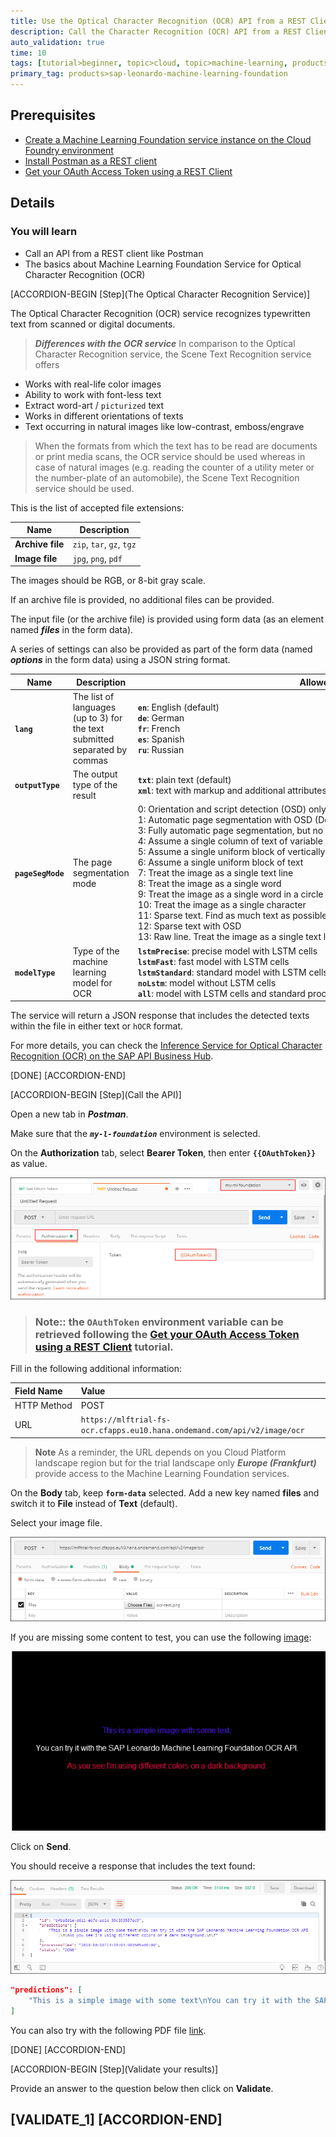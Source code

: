 ```yaml
---
title: Use the Optical Character Recognition (OCR) API from a REST Client
description: Call the Character Recognition (OCR) API from a REST Client like Postman
auto_validation: true
time: 10
tags: [tutorial>beginner, topic>cloud, topic>machine-learning, products>sap-cloud-platform, products>sap-cloud-platform-for-the-cloud-foundry-environment]
primary_tag: products>sap-leonardo-machine-learning-foundation
---
```


## Prerequisites
 - [Create a Machine Learning Foundation service instance on the Cloud Foundry environment](https://developers.sap.com/tutorial-navigator.html?mlfs-cf-create-instance.html)
 - [Install Postman as a REST client](https://developers.sap.com/tutorials/api-tools-postman-install.html)
 - [Get your OAuth Access Token using a REST Client](https://developers.sap.com/tutorial-navigator.html?mlfs-cf-oauth-token-rest.html)

## Details
### You will learn
  - Call an API from a REST client like Postman
  - The basics about Machine Learning Foundation Service for Optical Character Recognition (OCR)

[ACCORDION-BEGIN [Step](The Optical Character Recognition Service)]

The Optical Character Recognition (OCR) service recognizes typewritten text from scanned or digital documents.

> ***Differences with the OCR service***
In comparison to the Optical Character Recognition service, the Scene Text Recognition service offers
>
- Works with real-life color images
- Ability to work with font-less text
- Extract word-art / `picturized` text
- Works in different orientations of texts
- Text occurring in natural images like low-contrast, emboss/engrave

>When the formats from which the text has to be read are documents or print media scans, the OCR service should be used whereas in case of natural images (e.g. reading the counter of a utility meter or the number-plate of an automobile), the Scene Text Recognition service should be used.

This is the list of accepted file extensions:

|Name                  | Description
|----------------------|--------------------
| **Archive file**     | `zip`, `tar`, `gz`, `tgz`
| **Image file**       | `jpg`, `png`, `pdf`

The images should be RGB, or 8-bit gray scale.

If an archive file is provided, no additional files can be provided.

The input file (or the archive file) is provided using form data (as an element named ***files*** in the form data).

A series of settings can also be provided as part of the form data (named ***options*** in the form data) using a JSON string format.

| Name                          | Description            | Allowed values
|-------------------------------|------------------------|--------------------
| <nobr><b>`lang`</b></nobr>           | The list of languages (up to 3) for the text submitted separated by commas | <nobr><b>`en`</b>: English (default) </nobr><br><nobr><b>`de`</b>: German</nobr><br><nobr><b>`fr`</b>: French</nobr><br><nobr><b>`es`</b>: Spanish</nobr><br><nobr><b>`ru`</b>: Russian</nobr>
| <nobr><b>`outputType`</b></nobr>     | The output type of the result | <nobr><b>`txt`</b>: plain text (default)</nobr><br><nobr><b>`xml`</b>: text with markup and additional attributes</nobr>
| <nobr><b>`pageSegMode`</b></nobr>    | The page segmentation mode | <nobr>0: Orientation and script detection (OSD) only</nobr><br><nobr>1: Automatic page segmentation with OSD (Default)</nobr><br><nobr>3: Fully automatic page segmentation, but no OSD</nobr><br><nobr>4: Assume a single column of text of variable sizes</nobr><br><nobr>5: Assume a single uniform block of vertically aligned text</nobr><br><nobr>6: Assume a single uniform block of text</nobr><br><nobr>7: Treat the image as a single text line</nobr><br><nobr>8: Treat the image as a single word</nobr><br><nobr>9: Treat the image as a single word in a circle</nobr><br><nobr>10: Treat the image as a single character</nobr><br><nobr>11: Sparse text. Find as much text as possible in no particular order</nobr><br><nobr>12: Sparse text with OSD</nobr><br><nobr>13: Raw line. Treat the image as a single text line, bypassing hacks that are `Tesseract`-specific</nobr>
| <nobr><b>`modelType`</b></nobr>      | Type of the machine learning model for OCR | <nobr><b>`lstmPrecise`</b>: precise model with LSTM cells</nobr><br><nobr><b>`lstmFast`</b>: fast model with LSTM cells</nobr><br><nobr><b>`lstmStandard`</b>: standard model with LSTM cells (Default)</nobr><br><nobr><b>`noLstm`</b>: model without LSTM cells</nobr><br><nobr><b>`all`</b>: model with LSTM cells and standard processing algorithms</nobr><br>

The service will return a JSON response that includes the detected texts within the file in either text or `hOCR` format.

For more details, you can check the [Inference Service for Optical Character Recognition (OCR) on the SAP API Business Hub](https://api.sap.com/api/ocr_api/resource).

[DONE]
[ACCORDION-END]

[ACCORDION-BEGIN [Step](Call the API)]

Open a new tab in ***Postman***.

Make sure that the ***`my-l-foundation`*** environment is selected.

On the **Authorization** tab, select **Bearer Token**, then enter **`{{OAuthToken}}`** as value.

![Postman](01.png)

> ### **Note:**: the **`OAuthToken`** environment variable can be retrieved following the [Get your OAuth Access Token using a REST Client](https://developers.sap.com/tutorial-navigator.html?mlfs-cf-oauth-token-rest.html) tutorial.

Fill in the following additional information:

Field Name               | Value
:----------------------- | :--------------
<nobr>HTTP Method</nobr> | POST
<nobr>URL<nobr>          | <nobr>`https://mlftrial-fs-ocr.cfapps.eu10.hana.ondemand.com/api/v2/image/ocr`</nobr>

> **Note** As a reminder, the URL depends on you Cloud Platform landscape region but for the trial landscape only ***Europe (Frankfurt)*** provide access to the Machine Learning Foundation services.

On the **Body** tab, keep **`form-data`** selected. Add a new key named **files** and switch it to **File** instead of **Text** (default).

Select your image file.

![Postman](02.png)

If you are missing some content to test, you can use the following [image](ocr-test.png):

![Postman](ocr-test.png)

Click on **Send**.

You should receive a response that includes the text found:

![Postman](03.png)

```json
"predictions": [
    "This is a simple image with some text\nYou can try it with the SAP Leonardo Machine Learning Foundation OCR API.\n\nAs you see I'm using different colors on a dark background.\n\f"
]
```

You can also try with the following PDF file [link](ocr-test.pdf).

[DONE]
[ACCORDION-END]

[ACCORDION-BEGIN [Step](Validate your results)]

Provide an answer to the question below then click on **Validate**.

[VALIDATE_1]
[ACCORDION-END]
---
